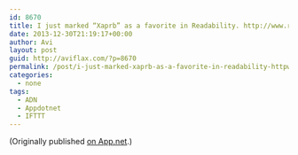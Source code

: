 ```yaml
---
id: 8670
title: I just marked “Xaprb” as a favorite in Readability. http://www.readability.com/articles/ykcq3k2o
date: 2013-12-30T21:19:17+00:00
author: Avi
layout: post
guid: http://aviflax.com/?p=8670
permalink: /post/i-just-marked-xaprb-as-a-favorite-in-readability-httpwww-readability-comarticlesykcq3k2o/
categories:
  - none
tags:
  - ADN
  - Appdotnet
  - IFTTT
---
```

(Originally published [on App.net](http://alpha.app.net/aviflax/post/18557613).)